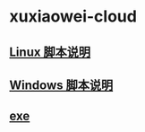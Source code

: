 # xuxiaowei-cloud

## [Linux 脚本说明](./sh/README.md)

## [Windows 脚本说明](./winsw/README.md)

## [exe](./exe/README.md)
